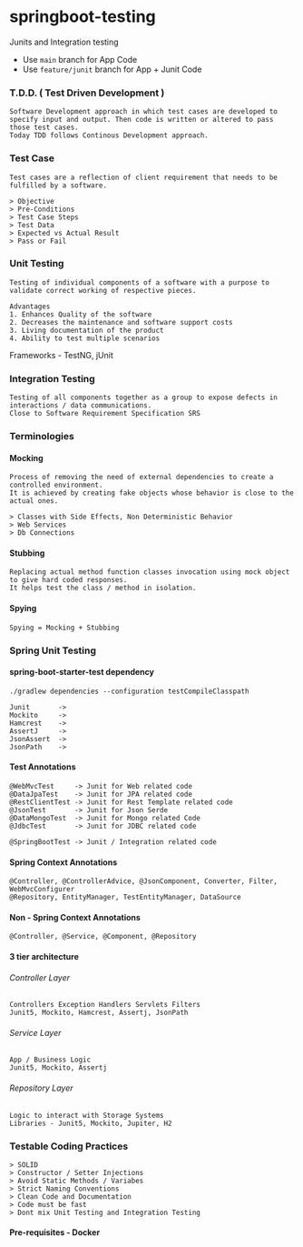 # springboot-testing
Junits and Integration testing

* Use ```main``` branch for App Code
* Use ```feature/junit``` branch for App + Junit Code

### T.D.D. ( Test Driven Development )
```
Software Development approach in which test cases are developed to specify input and output. Then code is written or altered to pass those test cases.
Today TDD follows Continous Development approach.
```

### Test Case
```
Test cases are a reflection of client requirement that needs to be fulfilled by a software.

> Objective
> Pre-Conditions
> Test Case Steps
> Test Data
> Expected vs Actual Result
> Pass or Fail
```

### Unit Testing

```
Testing of individual components of a software with a purpose to validate correct working of respective pieces.

Advantages
1. Enhances Quality of the software
2. Decreases the maintenance and software support costs
3. Living documentation of the product
4. Ability to test multiple scenarios
```

Frameworks - TestNG, jUnit

### Integration Testing
```
Testing of all components together as a group to expose defects in interactions / data communications.
Close to Software Requirement Specification SRS 
```

### Terminologies
#### Mocking
```
Process of removing the need of external dependencies to create a controlled environment.
It is achieved by creating fake objects whose behavior is close to the actual ones.

> Classes with Side Effects, Non Deterministic Behavior
> Web Services
> Db Connections
```

#### Stubbing
```
Replacing actual method function classes invocation using mock object to give hard coded responses.
It helps test the class / method in isolation.
```
#### Spying
```
Spying = Mocking + Stubbing
```
### Spring Unit Testing

#### spring-boot-starter-test dependency

```
./gradlew dependencies --configuration testCompileClasspath
```

```
Junit       ->        
Mockito     ->
Hamcrest    ->
AssertJ     ->
JsonAssert  ->
JsonPath    ->
```

#### Test Annotations
```
@WebMvcTest     -> Junit for Web related code
@DataJpaTest    -> Junit for JPA related code
@RestClientTest -> Junit for Rest Template related code
@JsonTest       -> Junit for Json Serde
@DataMongoTest  -> Junit for Mongo related Code
@JdbcTest       -> Junit for JDBC related code

@SpringBootTest -> Junit / Integration related code 
```

#### Spring Context Annotations
```
@Controller, @ControllerAdvice, @JsonComponent, Converter, Filter, WebMvcConfigurer
@Repository, EntityManager, TestEntityManager, DataSource
```
#### Non - Spring Context Annotations
```
@Controller, @Service, @Component, @Repository
```

#### 3 tier architecture

###### Controller Layer
```
Controllers Exception Handlers Servlets Filters
Junit5, Mockito, Hamcrest, Assertj, JsonPath
```

###### Service Layer
```
App / Business Logic
Junit5, Mockito, Assertj
```

###### Repository Layer
```
Logic to interact with Storage Systems
Libraries - Junit5, Mockito, Jupiter, H2
```

### Testable Coding Practices
```
> SOLID
> Constructor / Setter Injections
> Avoid Static Methods / Variabes
> Strict Naming Conventions
> Clean Code and Documentation
> Code must be fast
> Dont mix Unit Testing and Integration Testing
```

#### Pre-requisites - Docker

